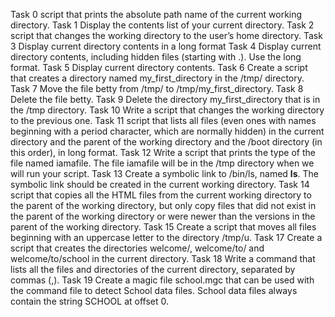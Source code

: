 Task 0 script that prints the absolute path name of the current working directory.
Task 1 Display the contents list of your current directory.
Task 2 script that changes the working directory to the user’s home directory.
Task 3 Display current directory contents in a long format
Task 4 Display current directory contents, including hidden files (starting with .). Use the long format.
Task 5 Display current directory contents.
Task 6 Create a script that creates a directory named my_first_directory in the /tmp/ directory.
Task 7 Move the file betty from /tmp/ to /tmp/my_first_directory.
Task 8 Delete the file betty.
Task 9 Delete the directory my_first_directory that is in the /tmp directory.
Task 10 Write a script that changes the working directory to the previous one.
Task 11 script that lists all files (even ones with names beginning with a period character, which are normally hidden) in the current directory and the parent of the working directory and the /boot directory (in this order), in long format.
Task 12 Write a script that prints the type of the file named iamafile. The file iamafile will be in the /tmp directory when we will run your script.
Task 13 Create a symbolic link to /bin/ls, named __ls__. The symbolic link should be created in the current working directory.
Task 14 script that copies all the HTML files from the current working directory to the parent of the working directory, but only copy files that did not exist in the parent of the working directory or were newer than the versions in the parent of the working directory.
Task 15 Create a script that moves all files beginning with an uppercase letter to the directory /tmp/u.
Task 17 Create a script that creates the directories welcome/, welcome/to/ and welcome/to/school in the current directory.
Task 18 Write a command that lists all the files and directories of the current directory, separated by commas (,).
Task 19 Create a magic file school.mgc that can be used with the command file to detect School data files. School data files always contain the string SCHOOL at offset 0.
